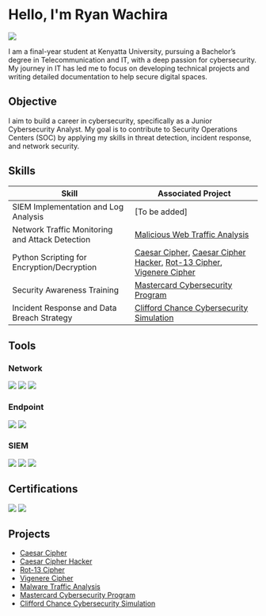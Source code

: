 # Hello, I'm Ryan Wachira
<a href="https://www.linkedin.com/in/ryan-wachira-28a856251/"><img src="https://img.shields.io/badge/-LinkedIn-0072b1?&style=for-the-badge&logo=linkedin&logoColor=white" /></a>

I am a final-year student at Kenyatta University, pursuing a Bachelor’s degree in Telecommunication and IT, with a deep passion for cybersecurity. My journey in IT has led me to focus on developing technical projects and writing detailed documentation to help secure digital spaces.

## Objective
I aim to build a career in cybersecurity, specifically as a Junior Cybersecurity Analyst. My goal is to contribute to Security Operations Centers (SOC) by applying my skills in threat detection, incident response, and network security.

## Skills

| Skill                                         | Associated Project         |
|-----------------------------------------------|----------------------------|
| SIEM Implementation and Log Analysis          | [To be added]              |
| Network Traffic Monitoring and Attack Detection | [Malicious Web Traffic Analysis](https://github.com/Ryan-Wachira/Malicious-Web-Traffic-Analysis)|
| Python Scripting for Encryption/Decryption    | [Caesar Cipher](https://github.com/Ryan-Wachira/caesar-cipher), [Caesar Cipher Hacker](https://github.com/Ryan-Wachira/caesar-cipher-hacker), [Rot-13 Cipher](https://github.com/Ryan-Wachira/rot13-cipher), [Vigenere Cipher](https://github.com/Ryan-Wachira/Vigenere_Cipher)|
| Security Awareness Training                   | [Mastercard Cybersecurity Program](https://forage-uploads-prod.s3.amazonaws.com/completion-certificates/mastercard/vcKAB5yYAgvemepGQ_Mastercard_psZHeticFarprmhDx_1724159923077_completion_certificate.pdf)|
| Incident Response and Data Breach Strategy    | [Clifford Chance Cybersecurity Simulation](https://forage-uploads-prod.s3.amazonaws.com/completion-certificates/Clifford%20Chance/33CKX5eTKH3dXer7X_Clifford%20Chance_psZHeticFarprmhDx_1723320421441_completion_certificate.pdf)|

## Tools

### Network
<div>
    <img src="https://img.shields.io/badge/-Wireshark-1679A7?&style=for-the-badge&logo=Wireshark&logoColor=white" />
    <img src="https://img.shields.io/badge/-Suricata-EF3B2D?&style=for-the-badge&logo=Suricata&logoColor=white" />
    <img src="https://img.shields.io/badge/-Zeek-777BB4?&style=for-the-badge&logo=Zeek&logoColor=white" />
</div>

### Endpoint
<div>
    <img src="https://img.shields.io/badge/-Microsoft_Defender_for_Endpoint-00A4EF?&style=for-the-badge&logo=Microsoft&logoColor=white" />
    <img src="https://img.shields.io/badge/-Velociraptor-4B275F?&style=for-the-badge&logo=Velociraptor&logoColor=white" />
</div>

### SIEM
<div>
    <img src="https://img.shields.io/badge/-Splunk-000000?&style=for-the-badge&logo=Splunk&logoColor=white" />
    <img src="https://img.shields.io/badge/-Elastic-005571?&style=for-the-badge&logo=Elastic&logoColor=white" />
    <img src="https://img.shields.io/badge/-Microsoft_Sentinel-0078D4?&style=for-the-badge&logo=Microsoft&logoColor=white" />
</div>

## Certifications
<div>
<img src="https://img.shields.io/badge/-Security%2B-FF0000?&style=for-the-badge&logo=CompTIA&logoColor=white" />
<img src="https://img.shields.io/badge/-Networking_Basics-007ACC?&style=for-the-badge&logo=CompTIA&logoColor=white" />
</div>

## Projects
- [Caesar Cipher](https://github.com/Ryan-Wachira/caesar-cipher)
- [Caesar Cipher Hacker](https://github.com/Ryan-Wachira/caesar-cipher-hacker)
- [Rot-13 Cipher](https://github.com/Ryan-Wachira/rot13-cipher)
- [Vigenere Cipher](https://github.com/Ryan-Wachira/Vigenere_Cipher)
- [Malware Traffic Analysis](https://github.com/Ryan-Wachira/Malicious-Web-Traffic-Analysis)
- [Mastercard Cybersecurity Program](https://forage-uploads-prod.s3.amazonaws.com/completion-certificates/mastercard/vcKAB5yYAgvemepGQ_Mastercard_psZHeticFarprmhDx_1724159923077_completion_certificate.pdf)
- [Clifford Chance Cybersecurity Simulation](https://forage-uploads-prod.s3.amazonaws.com/completion-certificates/Clifford%20Chance/33CKX5eTKH3dXer7X_Clifford%20Chance_psZHeticFarprmhDx_1723320421441_completion_certificate.pdf)
